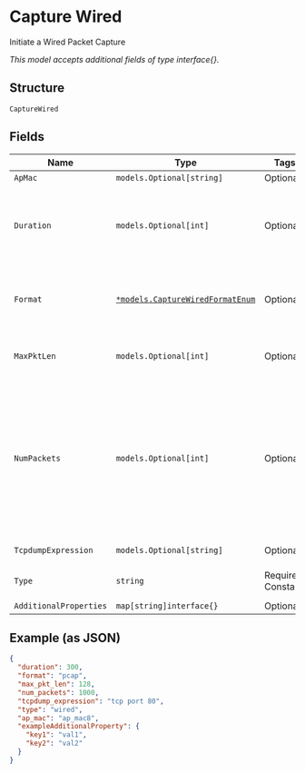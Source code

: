 
# Capture Wired

Initiate a Wired Packet Capture

*This model accepts additional fields of type interface{}.*

## Structure

`CaptureWired`

## Fields

| Name | Type | Tags | Description |
|  --- | --- | --- | --- |
| `ApMac` | `models.Optional[string]` | Optional | - |
| `Duration` | `models.Optional[int]` | Optional | Duration of the capture, in seconds<br>**Default**: `600`<br>**Constraints**: `>= 60`, `<= 86400` |
| `Format` | [`*models.CaptureWiredFormatEnum`](../../doc/models/capture-wired-format-enum.md) | Optional | pcap format. enum: `pcap`, `stream`<br>**Default**: `"pcap"` |
| `MaxPktLen` | `models.Optional[int]` | Optional | **Default**: `512`<br>**Constraints**: `>= 64`, `<= 2048` |
| `NumPackets` | `models.Optional[int]` | Optional | number of packets to capture, 0 for unlimited, default is 1024, maximum is 10000<br>**Default**: `1024`<br>**Constraints**: `>= 0`, `<= 10000` |
| `TcpdumpExpression` | `models.Optional[string]` | Optional | tcpdump expression |
| `Type` | `string` | Required, Constant | enum: `wired`<br>**Value**: `"wired"` |
| `AdditionalProperties` | `map[string]interface{}` | Optional | - |

## Example (as JSON)

```json
{
  "duration": 300,
  "format": "pcap",
  "max_pkt_len": 128,
  "num_packets": 1000,
  "tcpdump_expression": "tcp port 80",
  "type": "wired",
  "ap_mac": "ap_mac8",
  "exampleAdditionalProperty": {
    "key1": "val1",
    "key2": "val2"
  }
}
```

